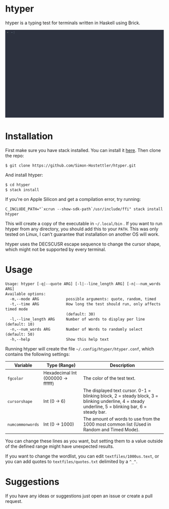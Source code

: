 # htyper

htyper is a typing test for terminals written in Haskell using Brick.

![recording](resources/htyper.gif)

# Installation

First make sure you have stack installed. You can install it [here](https://www.haskell.org/ghcup/).
Then clone the repo:

```
$ git clone https://github.com/Simon-Hostettler/htyper.git
```

And install htyper:

```
$ cd htyper
$ stack install
```
If you're on Apple Silicon and get a compilation error, try running:

```
C_INCLUDE_PATH="`xcrun --show-sdk-path`/usr/include/ffi" stack install htyper
```

This will create a copy of the executable in `~/.local/bin` . If you want to run htyper from any directory, you should add this to your `PATH`.
This was only tested on Linux, I can't guarantee that installation on another OS will work.

htyper uses the DECSCUSR escape sequence to change the cursor shape, which might not be supported by every terminal.

# Usage

```
Usage: htyper [-q|--quote ARG] [-l|--line_length ARG] [-n|--num_words ARG]
Available options:
  -m,--mode ARG            possible arguments: quote, random, timed
  -t,--time ARG            How long the test should run, only affects timed mode
                           (default: 30)
  -l,--line_length ARG     Number of words to display per line (default: 10)
  -n,--num_words ARG       Number of Words to randomly select (default: 50)
  -h,--help                Show this help text

```

Running htyper will create the file `~/.config/htyper/htyper.conf`, which contains the following settings:

| Variable | Type (Range) | Description |
| --- | --- | --- |
|`fgcolor`| Hexadecimal Int (000000 -> ffffff) | The color of the test text. |
|`cursorshape`| Int (0 -> 6) | The displayed text cursor. 0-1 = blinking block, 2 = steady block, 3 = blinking underline, 4 = steady underline, 5 = blinking bar, 6 = steady bar.|
|`numcommonwords`| Int (0 -> 1000) | The amount of words to use from the 1000 most common list (Used in Random and Timed Mode). |

You can change these lines as you want, but setting them to a value outside of the defined range might have unexpected results.

If you want to change the wordlist, you can edit `textfiles/1000us.text`, or you can add quotes to `textfiles/quotes.txt` delimited by a `^_^`.

# Suggestions

If you have any ideas or suggestions just open an issue or create a pull request.
